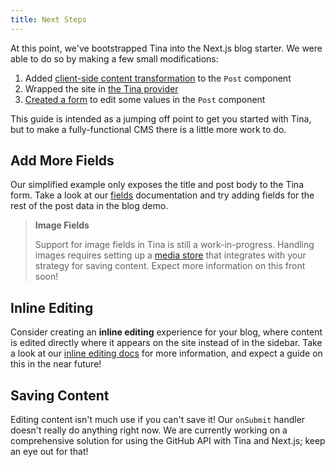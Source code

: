 ```yaml
---
title: Next Steps
---
```


At this point, we've bootstrapped Tina into the Next.js blog starter. We were able to do so by making a few small modifications:

1. Added [client-side content transformation](/guides/nextjs/adding-tina/project-setup) to the `Post` component
2. Wrapped the site in [the Tina provider](/guides/nextjs/adding-tina/adding-tina-provider)
3. [Created a form](http://localhost:3000/guides/nextjs/adding-tina/creating-forms) to edit some values in the `Post` component

This guide is intended as a jumping off point to get you started with Tina, but to make a fully-functional CMS there is a little more work to do.

## Add More Fields

Our simplified example only exposes the title and post body to the Tina form. Take a look at our [fields](/docs/plugins/fields) documentation and try adding fields for the rest of the post data in the blog demo.

> **Image Fields**
>
> Support for image fields in Tina is still a work-in-progress. Handling images requires setting up a [media store](/docs/media) that integrates with your strategy for saving content. Expect more information on this front soon!

## Inline Editing

Consider creating an **inline editing** experience for your blog, where content is edited directly where it appears on the site instead of in the sidebar. Take a look at our [inline editing docs](/docs/ui/inline-editing) for more information, and expect a guide on this in the near future!

## Saving Content

Editing content isn't much use if you can't save it! Our `onSubmit` handler doesn't really do anything right now. We are currently working on a comprehensive solution for using the GitHub API with Tina and Next.js; keep an eye out for that!
